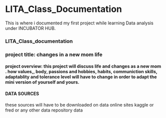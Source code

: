 # LITA_Class_Documentation
This is where i documented my first project while learning Data analysis under INCUBATOR HUB.
### LITA_Class_documentation
### project title: changes in a new mom life
#### project overview: this project will discuss  life and changes as a new mom . how values,, body, passions and hobbies, habits, communiction skills, adaptablity and tolerance level will have to change in order to adapt the mini version of yourself and yours.

#### DATA SOURCES
these sources will have to be downloaded on data online sites kaggle or fred or any other data repository data
